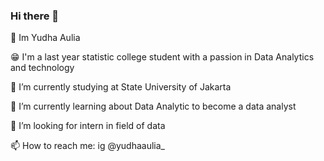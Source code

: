 ### Hi there 👋
🙂 Im Yudha Aulia 

😁 I'm a last year statistic college student with a passion in Data Analytics and technology 

🔭 I’m currently studying at State University of Jakarta

🌱 I’m currently learning about Data Analytic to become a data analyst

🤔 I’m looking for intern in field of data

📫 How to reach me: ig @yudhaaulia_


<!--
**Yudha2552/Yudha2552** is a ✨ _special_ ✨ repository because its `README.md` (this file) appears on your GitHub profile.

Here are some ideas to get you started:

- 🔭 I’m currently 
- 🌱 I’m currently learning ...
- 👯 I’m looking to collaborate on ...
- 🤔 I’m looking for help with ...
- 💬 Ask me about ...
- 📫 How to reach me: ...
- 😄 Pronouns: ...
- ⚡ Fun fact: ...
-->
